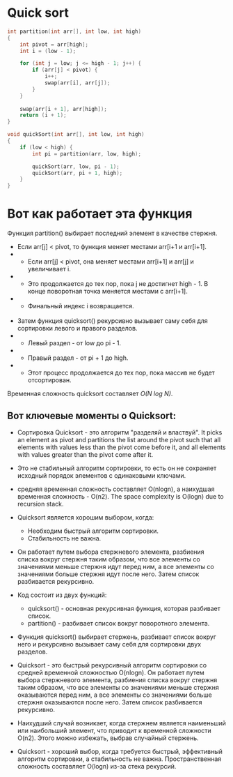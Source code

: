 # Quick sort
```cpp
int partition(int arr[], int low, int high)
{
    int pivot = arr[high];
    int i = (low - 1);

    for (int j = low; j <= high - 1; j++) {
        if (arr[j] < pivot) {
            i++;
            swap(arr[i], arr[j]);
        }
    }
    
    swap(arr[i + 1], arr[high]);
    return (i + 1);
}

void quickSort(int arr[], int low, int high)
{
    if (low < high) {
        int pi = partition(arr, low, high);

        quickSort(arr, low, pi - 1);
        quickSort(arr, pi + 1, high);
    }
}
```

# Вот как работает эта функция

Функция partition() выбирает последний элемент в качестве стержня.
- Если arr[j] < pivot, то функция меняет местами arr[i+1 и arr[i+1].
- - Если arr[j] < pivot, она меняет местами arr[i+1] и arr[j] и увеличивает i.
- - Это продолжается до тех пор, пока j не достигнет high - 1. В конце поворотная точка меняется местами с arr[i+1].
- - Финальный индекс i возвращается.
<br><br>
- Затем функция quicksort() рекурсивно вызывает саму себя для сортировки левого и правого разделов.
- - Левый раздел - от low до pi - 1.
- - Правый раздел - от pi + 1 до high.
- - Этот процесс продолжается до тех пор, пока массив не будет отсортирован.

Временная сложность quicksort составляет *O(N log N)*.

## Вот ключевые моменты о Quicksort:

- Сортировка Quicksort - это алгоритм "разделяй и властвуй". It picks an element as pivot and partitions the list around the pivot such that all elements with values less than the pivot come before it, and all elements with values greater than the pivot come after it.

- Это не стабильный алгоритм сортировки, то есть он не сохраняет исходный порядок элементов с одинаковыми ключами.

- средняя временная сложность составляет O(nlogn), а наихудшая временная сложность - O(n2). The space complexity is O(logn) due to recursion stack.

- Quicksort является хорошим выбором, когда:
    - Необходим быстрый алгоритм сортировки.
    - Стабильность не важна.

- Он работает путем выбора стержневого элемента, разбиения списка вокруг стержня таким образом, что все элементы со значениями меньше стержня идут перед ним, а все элементы со значениями больше стержня идут после него. Затем список разбивается рекурсивно.

- Код состоит из двух функций:
    - quicksort() - основная рекурсивная функция, которая разбивает список.
    - partition() - разбивает список вокруг поворотного элемента.

- Функция quicksort() выбирает стержень, разбивает список вокруг него и рекурсивно вызывает саму себя для сортировки двух разделов.

- Quicksort - это быстрый рекурсивный алгоритм сортировки со средней временной сложностью O(nlogn). Он работает путем выбора стержневого элемента, разбиения списка вокруг стержня таким образом, что все элементы со значениями меньше стержня оказываются перед ним, а все элементы со значениями больше стержня оказываются после него. Затем список разбивается рекурсивно.

- Наихудший случай возникает, когда стержнем является наименьший или наибольший элемент, что приводит к временной сложности O(n2). Этого можно избежать, выбрав случайный стержень.

- Quicksort - хороший выбор, когда требуется быстрый, эффективный алгоритм сортировки, а стабильность не важна. Пространственная сложность составляет O(logn) из-за стека рекурсий.